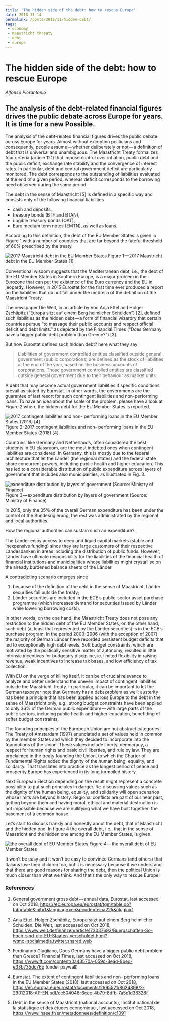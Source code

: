 ```yaml
---
title: 'The hidden side of the debt: how to rescue Europe'
date: 2018-11-14
permalink: /posts/2018/11/hidden-debt/
tags: 
 - economy
 - maastricht threaty
 - debt
 - europe
---
```


# The hidden side of the debt: how to rescue Europe
*Alfonso Pierantonio*

## The analysis of the debt-related financial figures drives the public debate across Europe for years. It is time for a new Possible.

The analysis of the debt-related financial figures drives the public debate across Europe for years. Almost without exception politicians and consequently, people assume — whether deliberately or not — a definition of debt that is universal and unambiguous. The Maastricht Treaty formalizes four criteria (article 121) that impose control over inflation, public debt and the public deficit, exchange rate stability and the convergence of interest rates. In particular, debt and central government deficit are particularly monitored. The debt corresponds to the outstanding of liabilities evaluated at the end of a given period, whereas deficit corresponds to the borrowing need observed during the same period.

The debt in the sense of Maastricht [5] is defined in a specific way and consists only of the following  financial liabilities
* cash and deposits,
* treasury bonds (BTF and BTAN),
* ungible treasury bonds (OAT),
* Euro medium term notes (EMTN), as well as loans.

According to this definition, the debt of the EU Member States is given in Figure 1 with a number of countries that are far beyond the fateful threshold of 60% prescribed by the treaty.

![2017 Maastricht debt in the EU Member States](https://apierantonio.github.io/images/posts/1.png "Figure 1 — 2017 Maastricht debt in the EU Member States [1]")
Figure 1 — 2017 Maastricht debt in the EU Member States [1]

Conventional wisdom suggests that the Mediterranean debt, i.e., the debt of the EU Member States in Southern Europe, is a major problem in the Eurozone that can put the existence of the Euro currency and the EU in jeopardy. However, in 2015 Eurostat for the first time ever produced a report on the liabilities that do not fall under the umbrella of the definition of the Maastricht Treaty.

The newspaper Die Welt, in an article by Von Anja Ettel and Holger Zschäpitz (“Europa sitzt auf einem Berg heimlicher Schulden”) [2], defined such liabilities as the hidden debt — a form of financial wizardry that certain countries pursue “to massage their public accounts and respect official deficit and debt limits.” as depicted by the Financial Times (“Does Germany have a bigger public debt problem than Greece?”) [3].

But how Eurostat defines such hidden debt? here what they say

> Liabilities of government controlled entities classified outside general
> government (public corporations) are defined as the stock of liabilities at
> the end of the year, based on the business accounts of corporations. Those
> government controlled entities are classified outside general government due
> to their behaviour as market units. 

A debt that may become actual government liabilities if specific conditions prevail as stated by Eurostat. In other words, the governments are the guarantee of last resort for such contingent liabilities and non-performing loans. To have an idea about the scale of the problem, please have a look at Figure 2 where the hidden debt for the EU Member States is reported.

![2017 contingent liabilities and non- performing loans in the EU Member States (2018) [4]](https://apierantonio.github.io/images/posts/2.png "Figure 2 — 2017 contingent liabilities and non- performing loans in the EU Member States (2018) [4]")<br>
Figure 2–2017 contingent liabilities and non- performing loans in the EU Member States (2018) [4]

Countries, like Germany and Netherlands, often considered the best students in EU classroom, are the most indebted ones when contingent liabilities are considered. In Germany, this is mostly due to the federal architecture that let the Länder (the regional states) and the federal state share concurrent powers, including public health and higher education. This has led to a considerable distribution of public expenditure across layers of government that includes also municipalities, as illustrated in Fig. 3.

![expenditure distribution by layers of government (Source: Ministry of Finance)](https://apierantonio.github.io/images/posts/3.png "Figure 3 — expenditure distribution by layers of government (Source: Ministry of Finance)")
Figure 3 — expenditure distribution by layers of government (Source: Ministry of Finance)

In 2015, only the 35% of the overall German expenditure has been under the control of the Bundesrigierung, the rest was administrated by the regional and local authorities.

How the regional authorities can sustain such an expenditure?

The Länder enjoy access to deep and liquid capital markets (stable and inexpensive funding) since they are large customers of their respective Landesbanken in areas including the distribution of public funds. However, Länder have ultimate responsibility for the liabilities of the financial health of financial institutions and municipalities whose liabilities might crystallise on the already burdened balance sheets of the Länder.

A contradicting scenario emerges since

1. because of the definition of the debt in the sense of Maastricht, Länder securities fall outside the treaty;
1. Länder securities are included in the ECB’s public-sector asset purchase programme (which increases demand for securities issued by Länder while lowering borrowing costs).

In other words, on the one hand, the Maastricht Treaty does not pose any restriction to the hidden debt of the EU Member States, on the other hand, such debt (at least that represented by the Länder securities) is in the ECB’s purchase program. In the period 2000–2006 (with the exception of 2007) the majority of German Länder have recorded persistent budget deficits that led to exceptionally high debt levels. Soft budget constraints, which are motivated by the politically sensitive matter of autonomy, resulted in little intrinsic incentives for budgetary discipline, ie. limited flexibility in raising revenue, weak incentives to increase tax bases, and low efficiency of tax collection.

With EU on the verge of killing itself, it can be of crucial relevance to analyze and better understand the uneven impact of contingent liabilities outside the Maastricht Treaty. In particular, it can be important to let the German taxpayer note that Germany has a debt problem as well: austerity has been a principle that has been applied across Europe to the debt in the sense of Maastricht only, e.g., strong budget constraints have been applied to only 36% of the German public expenditure — with large parts of the public sectors, including public health and higher-education, benefitting of softer budget constraints.

The founding principles of the European Union are not abstract categories. The Treaty of Amsterdam (1997) enunciated a set of values held in common by the member States and which they decided to incorporate into the foundations of the Union. These values include liberty, democracy, a respect for human rights and basic civil liberties, and rule by law. They are proclaimed in the treaty founding the Union, to which the Charter of Fundamental Rights added the dignity of the human being, equality, and solidarity. That translates into practice as the longest period of peace and prosperity Europe has experienced in its long turmoiled history.

Next European Election depending on the result might represent a concrete possibility to put such principles in danger. Re-discussing values such as the dignity of the human being, equality, and solidarity will open scenarios whose limits are beyond history. Regional conflicts are part of our near past, getting beyond them and having moral, ethical and material destruction is not impossible because we are nullifying what we have built together: the basement of a common house.

Let’s start to discuss frankly and honestly about the debt, that of Maastricht and the hidden one. In figure 4 the overall debt, i.e., that in the sense of Maastricht and the hidden one among the EU Member States, is given.

![the overall debt of EU Member States](https://apierantonio.github.io/images/posts/4.png "Figure 4 — the overall debt of EU Member States")
Figure 4 — the overall debt of EU Member States

It won’t be easy and it won’t be easy to convince Germans (and others) that Italians love their children too, but it is necessary because if we understand that there are good reasons for sharing the debt, then the political Union is much closer than what we think. And that’s the only way to rescue Europe!

### References

1. General government gross debt — annual data, Eurostat, last accessed on Oct 2018, https://ec.europa.eu/eurostat/tgm/table.do?tab=table&init=1&language=en&pcode=teina225&plugin=1

1.  Anja Ettel, Holger Zschäpitz, Europa sitzt auf einem Berg heimlicher Schulden. Die Welt, last accessed on Oct 2018, https://www.welt.de/finanzen/article173037693/Buergschaften-So-hoch-sind-die-EU-Staaten-verschuldet.html?wtmc=socialmedia.twitter.shared.web

1.  Ferdinando Giugliano, Does Germany have a bigger public debt problem than Greece? Financial Times, last accessed on Oct 2018, https://www.ft.com/content/0a43570a-059c-3ead-9bed-e33b735dc76b (under paywall)

1. Eurostat. The extent of contingent liabilities and non- performing loans in the EU Member States (2018), last accessed on Oct 2018, https://ec.europa.eu/eurostat/documents/2995521/8624398/2-29012018-AP-EN.pdf/ee504046-6ccc-4b79-8dfb-7a5e1d38328f

1. Debt in the sense of Maastricht (national accounts), Institut national de la statistique et des études économique , last accessed on Oct 2018, https://www.insee.fr/en/metadonnees/definition/c1091
